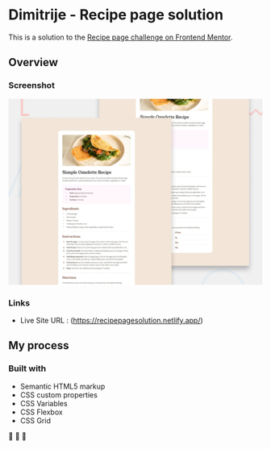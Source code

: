 # Dimitrije - Recipe page solution

This is a solution to the [Recipe page challenge on Frontend Mentor](https://www.frontendmentor.io/challenges/recipe-page-KiTsR8QQKm).

## Overview

### Screenshot

![](./design/desktop-preview.jpg)

### Links

- Live Site URL : (https://recipepagesolution.netlify.app/)

## My process

### Built with

- Semantic HTML5 markup
- CSS custom properties
- CSS Variables
- CSS Flexbox
- CSS Grid

:rocket: :rocket: :rocket:
